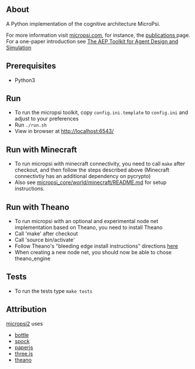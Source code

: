 About
-----
A Python implementation of the cognitive architecture MicroPsi.

For more information visit [micropsi.com](http://www.micropsi.com), for instance, the [publications ](http://www.micropsi.com/publications/publications.html) page. For a one-paper introduction see [The AEP Toolkit for Agent Design and Simulation](http://www.micropsi.com/publications/assets/BachVuineMates2003.pdf)


Prerequisites
-----
* Python3


Run
-----
* To run the micropsi toolkit, copy `config.ini.template` to `config.ini` and adjust to your preferences
* Run `./run.sh`
* View in browser at [http://localhost:6543/](http://localhost:6543/)


Run with Minecraft
-----
* To run micropsi with minecraft connectivity, you need to call `make` after checkout, and then follow the steps described above
(Minecraft connectivtiy has an additional dependency on pycrypto)
* Also see [micropsi_core/world/minecraft/README.md](/micropsi_core/world/minecraft/README.md) for setup instructions.


Run with Theano
-----
* To run micropsi with an optional and experimental node net implementation based on Theano, you need to install Theano
* Call 'make' after checkout
* Call 'source bin/activate'
* Follow Theano's "bleeding edge install instructions" directions [here](http://deeplearning.net/software/theano/install.html)
* When creating a new node net, you should now be able to chose theano_engine

Tests
-----
* To run the tests type `make tests`


Attribution
-----
[micropsi2](https://github.com/joschabach/micropsi2) uses 

* [bottle](https://github.com/defnull/bottle)
* [spock](https://github.com/nickelpro/spock)
* [paperjs](http://github.com/paperjs/paper.js)
* [three.js](https://github.com/mrdoob/three.js)
* [theano](https://github.com/Theano/Theano)
